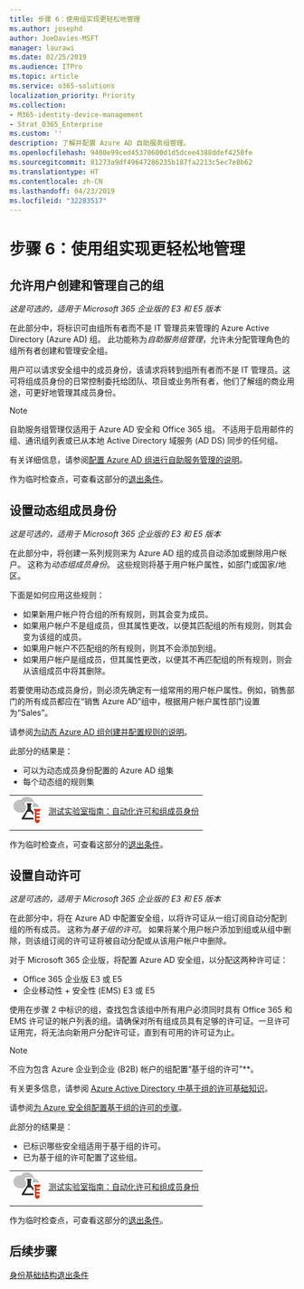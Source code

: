 ```yaml
---
title: 步骤 6：使用组实现更轻松地管理
ms.author: josephd
author: JoeDavies-MSFT
manager: laurawi
ms.date: 02/25/2019
ms.audience: ITPro
ms.topic: article
ms.service: o365-solutions
localization_priority: Priority
ms.collection:
- M365-identity-device-management
- Strat_O365_Enterprise
ms.custom: ''
description: 了解并配置 Azure AD 自助服务组管理。
ms.openlocfilehash: 9400e99ced45370600d1d5dcee4388ddef4250fe
ms.sourcegitcommit: 81273a9df49647286235b187fa2213c5ec7e8b62
ms.translationtype: HT
ms.contentlocale: zh-CN
ms.lasthandoff: 04/23/2019
ms.locfileid: "32283517"
---
```

# <a name="step-6-use-groups-for-easier-management"></a>步骤 6：使用组实现更轻松地管理

<a name="identity-self-service-groups"></a>
## <a name="allow-users-to-create-and-manage-their-own-groups"></a>允许用户创建和管理自己的组

*这是可选的，适用于 Microsoft 365 企业版的 E3 和 E5 版本*

在此部分中，将标识可由组所有者而不是 IT 管理员来管理的 Azure Active Directory (Azure AD) 组。 此功能称为*自助服务组管理*，允许未分配管理角色的组所有者创建和管理安全组。 

用户可以请求安全组中的成员身份，该请求将转到组所有者而不是 IT 管理员。这可将组成员身份的日常控制委托给团队、项目或业务所有者，他们了解组的商业用途，可更好地管理其成员身份。

>[!Note]
>自助服务组管理仅适用于 Azure AD 安全和 Office 365 组。 不适用于启用邮件的组、通讯组列表或已从本地 Active Directory 域服务 (AD DS) 同步的任何组。
>

有关详细信息，请参阅[配置 Azure AD 组进行自助服务管理的说明](https://docs.microsoft.com/azure/active-directory/active-directory-accessmanagement-self-service-group-management)。

作为临时检查点，可查看这部分的[退出条件](identity-exit-criteria.md#crit-identity-self-service-groups)。

<a name="identity-dyn-groups"></a>
## <a name="set-up-dynamic-group-membership"></a>设置动态组成员身份

*这是可选的，适用于 Microsoft 365 企业版的 E3 和 E5 版本*

在此部分中，将创建一系列规则来为 Azure AD 组的成员自动添加或删除用户帐户。 这称为*动态组成员身份*。 这些规则将基于用户帐户属性，如部门或国家/地区。

下面是如何应用这些规则：

- 如果新用户帐户符合组的所有规则，则其会变为成员。
- 如果用户帐户不是组成员，但其属性更改，以便其匹配组的所有规则，则其会变为该组的成员。
- 如果用户帐户不匹配组的所有规则，则其不会添加到组。
- 如果用户帐户是组成员，但其属性更改，以便其不再匹配组的所有规则，则会从该组成员中将其删除。

若要使用动态成员身份，则必须先确定有一组常用的用户帐户属性。例如，销售部门的所有成员都应在“销售 Azure AD”组中，根据用户帐户属性部门设置为“Sales”。

请参阅[为动态 Azure AD 组创建并配置规则的说明](https://docs.microsoft.com/azure/active-directory/active-directory-groups-dynamic-membership-azure-portal)。

此部分的结果是：

- 可以为动态成员身份配置的 Azure AD 组集
- 每个动态组的规则集

|||
|:-------|:-----|
|![Microsoft 云的测试实验室指南](media/m365-enterprise-test-lab-guides/cloud-tlg-icon-small.png)| [测试实验室指南：自动化许可和组成员身份](automate-licenses-group-membership-microsoft-365-test-environment.md) |
|||

作为临时检查点，可查看这部分的[退出条件](identity-exit-criteria.md#crit-identity-dyn-groups)。

<a name="identity-group-license"></a>
## <a name="set-up-automatic-licensing"></a>设置自动许可

*这是可选的，适用于 Microsoft 365 企业版的 E3 和 E5 版本*

在此部分中，将在 Azure AD 中配置安全组，以将许可证从一组订阅自动分配到组的所有成员。 这称为*基于组的许可*。 如果将某个用户帐户添加到组或从组中删除，则该组订阅的许可证将被自动分配或从该用户帐户中删除。

对于 Microsoft 365 企业版，将配置 Azure AD 安全组，以分配这两种许可证：

- Office 365 企业版 E3 或 E5
- 企业移动性 + 安全性 (EMS) E3 或 E5

使用在步骤 2 中标识的组，查找包含该组中所有用户必须同时具有 Office 365 和 EMS 许可证的帐户列表的组。请确保对所有组成员具有足够的许可证。一旦许可证用完，将无法向新用户分配许可证，直到有可用的许可证为止。

>[!Note]
>不应为包含 Azure 企业到企业 (B2B) 帐户的组配置“基于组的许可”**。
>

有关更多信息，请参阅 [Azure Active Directory 中基于组的许可基础知识](https://docs.microsoft.com/azure/active-directory/active-directory-licensing-whatis-azure-portal)。

请参阅[为 Azure 安全组配置基于组的许可的步骤](https://docs.microsoft.com/azure/active-directory/active-directory-licensing-group-assignment-azure-portal)。

此部分的结果是：

- 已标识哪些安全组适用于基于组的许可。
- 已为基于组的许可配置了这些组。

|||
|:-------|:-----|
|![Microsoft 云的测试实验室指南](media/m365-enterprise-test-lab-guides/cloud-tlg-icon-small.png)| [测试实验室指南：自动化许可和组成员身份](automate-licenses-group-membership-microsoft-365-test-environment.md) |
|||

作为临时检查点，可查看这部分的[退出条件](identity-exit-criteria.md#crit-identity-group-license)。

## <a name="next-step"></a>后续步骤

[身份基础结构退出条件](identity-exit-criteria.md)
